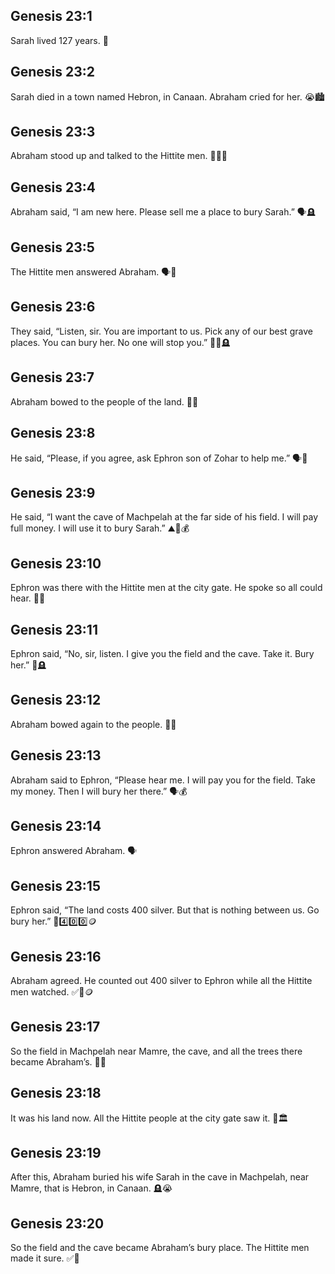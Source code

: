 ## Genesis 23:1
Sarah lived 127 years. 🎂
## Genesis 23:2
Sarah died in a town named Hebron, in Canaan. Abraham cried for her. 😭🏙️
## Genesis 23:3
Abraham stood up and talked to the Hittite men. 🧍‍♂️👥
## Genesis 23:4
Abraham said, “I am new here. Please sell me a place to bury Sarah.” 🗣️🪦
## Genesis 23:5
The Hittite men answered Abraham. 🗣️👥
## Genesis 23:6
They said, “Listen, sir. You are important to us. Pick any of our best grave places. You can bury her. No one will stop you.” 🙇‍♂️🪦
## Genesis 23:7
Abraham bowed to the people of the land. 🙇‍♂️
## Genesis 23:8
He said, “Please, if you agree, ask Ephron son of Zohar to help me.” 🗣️🙏
## Genesis 23:9
He said, “I want the cave of Machpelah at the far side of his field. I will pay full money. I will use it to bury Sarah.” ⛰️🌾💰
## Genesis 23:10
Ephron was there with the Hittite men at the city gate. He spoke so all could hear. 🚪👥
## Genesis 23:11
Ephron said, “No, sir, listen. I give you the field and the cave. Take it. Bury her.” 🎁🪦
## Genesis 23:12
Abraham bowed again to the people. 🙇‍♂️
## Genesis 23:13
Abraham said to Ephron, “Please hear me. I will pay you for the field. Take my money. Then I will bury her there.” 🗣️💰
## Genesis 23:14
Ephron answered Abraham. 🗣️
## Genesis 23:15
Ephron said, “The land costs 400 silver. But that is nothing between us. Go bury her.” 💬4️⃣0️⃣0️⃣🪙
## Genesis 23:16
Abraham agreed. He counted out 400 silver to Ephron while all the Hittite men watched. ✅🧮🪙
## Genesis 23:17
So the field in Machpelah near Mamre, the cave, and all the trees there became Abraham’s. 🌳📜
## Genesis 23:18
It was his land now. All the Hittite people at the city gate saw it. 👀🏛️
## Genesis 23:19
After this, Abraham buried his wife Sarah in the cave in Machpelah, near Mamre, that is Hebron, in Canaan. 🪦😭
## Genesis 23:20
So the field and the cave became Abraham’s bury place. The Hittite men made it sure. ✅📜
